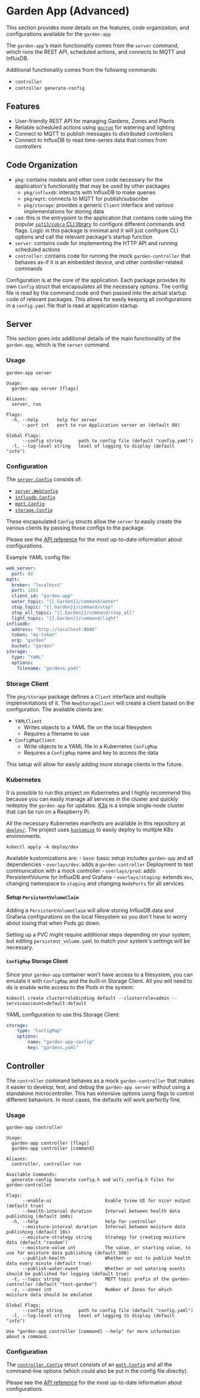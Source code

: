 # Garden App (Advanced)
This section provides more details on the features, code organization, and configurations available for the `garden-app`

The `garden-app`'s main functionality comes from the `server` command, which runs the REST API, scheduled actions, and connects to MQTT and InfluxDB.

Additional functionality comes from the following commands:
  - `controller`
  - `controller generate-config`

## Features
- User-friendly REST API for managing Gardens, Zones and Plants
- Reliable scheduled actions using [`gocron`](https://github.com/go-co-op/gocron) for watering and lighting
- Connect to MQTT to publish messages to distributed controllers
- Connect to InfluxDB to read time-series data that comes from controllers

## Code Organization
- `pkg`: contains models and other core code necessary for the application's functionality that may be used by other packages
    - `pkg/influxdb`: interacts with InfluxDB to make queries
    - `pkg/mqtt`: connects to MQTT for publish/subscribe
    - `pkg/storage`: provides a generic `Client` interface and various implementations for storing data
- `cmd`: this is the entrypoint to the application that contains code using the popular [`spf13/cobra` CLI library](https://github.com/spf13/cobra) to configure different commands and flags. Logic in this package is minimal and it will just configure CLI options and call the relevant package's startup function
- `server`: contains code for implementing the HTTP API and running scheduled actions
- `controller`: contains code for running the mock `garden-controller` that behaves as-if it is an embedded device, and other controller-related commands

Configuration is at the core of the application. Each package provides its own `Config` struct that encapsulates all the necessary options. The config file is read by the command code and then passed into the actual startup code of relevant packages. This allows for easily keeping all configurations in a `config.yaml` file that is read at application startup.

## Server
This section goes into additional details of the main functionality of the `garden-app`, which is the `server` command.

### Usage
```shell
garden-app server
```
```shell
Usage:
  garden-app server [flags]

Aliases:
  server, run

Flags:
  -h, --help       help for server
      --port int   port to run Application server on (default 80)

Global Flags:
      --config string      path to config file (default "config.yaml")
  -l, --log-level string   level of logging to display (default "info")
```

### Configuration
The [`server.Config`](https://pkg.go.dev/github.com/calvinmclean/automated-garden/garden-app/server#Config) consists of:
  - [`server.WebConfig`](https://pkg.go.dev/github.com/calvinmclean/automated-garden/garden-app/server#WebConfig)
  - [`influxdb.Config`](https://pkg.go.dev/github.com/calvinmclean/automated-garden/garden-app/pkg/influxdb#Config)
  - [`mqtt.Config`](https://pkg.go.dev/github.com/calvinmclean/automated-garden/garden-app/pkg/mqtt#Config)
  - [`storage.Config`](https://pkg.go.dev/github.com/calvinmclean/automated-garden/garden-app/pkg/storage#Config)

These encapsulated `Config` structs allow the `server` to easily create the various clients by passing those configs to the package.

Please see the [API reference](https://pkg.go.dev/github.com/calvinmclean/automated-garden/garden-app/server#Config) for the most up-to-date information about configurations.

Example YAML config file:
```yaml
web_server:
  port: 80
mqtt:
  broker: "localhost"
  port: 1883
  client_id: "garden-app"
  water_topic: "{{.Garden}}/command/water"
  stop_topic: "{{.Garden}}/command/stop"
  stop_all_topic: "{{.Garden}}/command/stop_all"
  light_topic: "{{.Garden}}/command/light"
influxdb:
  address: "http://localhost:8086"
  token: "my-token"
  org: "garden"
  bucket: "garden"
storage:
  type: "YAML"
  options:
    filename: "gardens.yaml"
```

### Storage Client
The `pkg/storage` package defines a `Client` interface and multiple implementations of it. The `NewStorageClient` will create a client based on the configuration. The available clients are:
- `YAMLClient`
    - Writes objects to a YAML file on the local filesystem
    - Requires a filename to use
- `ConfigMapClient`
    - Write objects to a YAML file in a Kubernetes `ConfigMap`
    - Requires a `ConfigMap` name and key to access the data

This setup will allow for easily adding more storage clients in the future.

### Kubernetes
It is possible to run this project on Kubernetes and I highly recommend this because you can easily manage all services in the cluster and quickly redeploy the `garden-app` for updates. [K3s](https://k3s.io) is a simple single-node cluster that can be run on a Raspberry Pi.

All the necessary Kubernetes manifests are available in this repository at [`deploy/`](https://github.com/calvinmclean/automated-garden/tree/main/deploy/). The project uses [`kustomize`](https://kustomize.io) to easily deploy to multiple K8s environments.
```
kubectl apply -k deploy/dev
```
Available kustomizations are:
    - `base`: basic setup includes `garden-app` and all dependencies
    - `overlays/dev`: adds a `garden-controller` Deployment to test communication with a mock controller
    - `overlays/prod`: adds PersistentVolume for InfluxDB and Grafana
    - `overlays/staging`: extends `dev`, changing namespace to `staging` and changing `NodePorts` for all services

#### Setup `PersistentVolumeClaim`
Adding a `PersistentVolumeClaim` will allow storing InfluxDB data and Grafana configurations on the local filesystem so you don't have to worry about losing that when Pods go down.

Setting up a PVC might require additional steps depending on your system, but editing `persistent_volume.yaml` to match your system's settings will be necessary.

#### `ConfigMap` Storage Client
Since your `garden-app` container won't have access to a filesystem, you can emulate it with `ConfigMap` and the built-in Storage Client. All you will need to do is enable write access to the Pods in the system:
```
kubectl create clusterrolebinding default --clusterrole=admin --serviceaccount=default:default
```
YAML configuration to use this Storage Client:
```yaml
storage:
    type: "ConfigMap"
    options:
        name: "garden-app-config"
        key: "gardens.yaml"
```

## Controller
The `controller` command behaves as a mock `garden-controller` that makes it easier to develop, test, and debug the `garden-app server` without using a standalone microcontroller. This has extensive options using flags to control different behaviors. In most cases, the defaults will work perfectly fine.

### Usage
```shell
garden-app controller
```
```shell
Usage:
  garden-app controller [flags]
  garden-app controller [command]

Aliases:
  controller, controller run

Available Commands:
  generate-config Generate config.h and wifi_config.h files for garden-controller

Flags:
      --enable-ui                    Enable tview UI for nicer output (default true)
      --health-interval duration     Interval between health data publishing (default 1m0s)
  -h, --help                         help for controller
      --moisture-interval duration   Interval between moisture data publishing (default 10s)
      --moisture-strategy string     Strategy for creating moisture data (default "random")
      --moisture-value int           The value, or starting value, to use for moisture data publishing (default 100)
      --publish-health               Whether or not to publish health data every minute (default true)
      --publish-water-event          Whether or not watering events should be published for logging (default true)
  -t, --topic string                 MQTT topic prefix of the garden-controller (default "test-garden")
  -z, --zones int                    Number of Zones for which moisture data should be emulated

Global Flags:
      --config string      path to config file (default "config.yaml")
  -l, --log-level string   level of logging to display (default "info")

Use "garden-app controller [command] --help" for more information about a command.
```

### Configuration
The [`controller.Config`](https://pkg.go.dev/github.com/calvinmclean/automated-garden/garden-app/controller#Config) struct consists of an [`mqtt.Config`](https://pkg.go.dev/github.com/calvinmclean/automated-garden/garden-app/pkg/mqtt#Config) and all the command-line options (which could also be put in the config file directly).

Please see the [API reference](https://pkg.go.dev/github.com/calvinmclean/automated-garden/garden-app/controller#Config) for the most up-to-date information about configurations.
